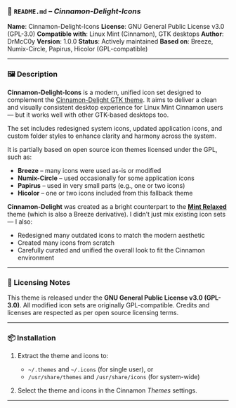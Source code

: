 ### 📄 `README.md` – *Cinnamon-Delight-Icons*

**Name**: Cinnamon-Delight-Icons
**License**: GNU General Public License v3.0 (GPL-3.0)
**Compatible with**: Linux Mint (Cinnamon), GTK desktops
**Author**: DrMcC0y
**Version**: 1.0.0
**Status**: Actively maintained
**Based on**: Breeze, Numix-Circle, Papirus, Hicolor (GPL-compatible)

---

### 🖼 Description

**Cinnamon-Delight-Icons** is a modern, unified icon set designed to complement the [Cinnamon-Delight GTK theme](https://www.pling.com/p/2302153/).
It aims to deliver a clean and visually consistent desktop experience for Linux Mint Cinnamon users — but it works well with other GTK-based desktops too.

The set includes redesigned system icons, updated application icons, and custom folder styles to enhance clarity and harmony across the system.

It is partially based on open source icon themes licensed under the GPL, such as:

* **Breeze** – many icons were used as-is or modified
* **Numix-Circle** – used occasionally for some application icons
* **Papirus** – used in very small parts (e.g., one or two icons)
* **Hicolor** – one or two icons included from this fallback theme

**Cinnamon-Delight** was created as a bright counterpart to the **[Mint Relaxed](https://www.pling.com/p/2302153/)** theme (which is also a Breeze derivative). I didn’t just mix existing icon sets — I also:

* Redesigned many outdated icons to match the modern aesthetic
* Created many icons from scratch
* Carefully curated and unified the overall look to fit the Cinnamon environment

---

### 🧾 Licensing Notes

This theme is released under the **GNU General Public License v3.0 (GPL-3.0)**.
All modified icon sets are originally GPL-compatible.
Credits and licenses are respected as per open source licensing terms.

---

### 📦 Installation

1. Extract the theme and icons to:

   * `~/.themes` and `~/.icons` (for single user), or
   * `/usr/share/themes` and `/usr/share/icons` (for system-wide)
2. Select the theme and icons in the Cinnamon *Themes* settings.

---
